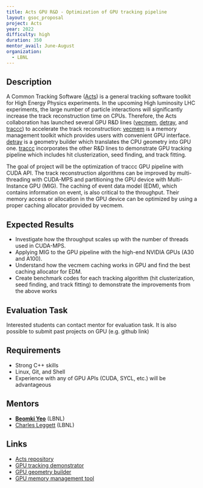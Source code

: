 ```yaml
---
title: Acts GPU R&D - Optimization of GPU tracking pipeline
layout: gsoc_proposal
project: Acts
year: 2022
difficulty: high
duration: 350
mentor_avail: June-August
organization:
  - LBNL
---
```


## Description

A Common Tracking Software ([Acts][Acts]) is a general tracking software toolkit for High Energy Physics experiments. In the upcoming High luminosity LHC experiments, the large number of particle interactions will significantly increase the track reconstruction time on CPUs. Therefore, the Acts collaboration has launched several GPU R&D lines ([vecmem][vecmem], [detray][detray], and [traccc][traccc]) 
to accelerate the track reconstruction: [vecmem][vecmem] is a memory management toolkit which provides 
users with convenient GPU interface. [detray][detray] is a geometry builder which translates the CPU geometry into GPU one. 
[traccc][traccc] incorporates the other R&D lines to demonstrate GPU tracking pipeline which includes hit clusterization, 
seed finding, and track fitting. 

The goal of project will be the optimization of traccc GPU pipeline with CUDA API. The track reconstruction algorithms can be improved by multi-threading with CUDA-MPS and partitioning the GPU device with Multi-Instance GPU (MIG). The caching of event data model (EDM), which contains information on event, is also critical to the throughput. Their memory access or allocation in the GPU device can be optimized by using a proper caching allocator provided by vecmem. 

## Expected Results

* Investigate how the throughput scales up with the number of threads used in CUDA-MPS.
* Applying MIG to the GPU pipeline with the high-end NVIDIA GPUs (A30 and A100).
* Understand how the vecmem caching works in GPU and find the best caching allocator for EDM.
* Create benchmark codes for each tracking algorithm (hit clusterization, seed finding, and track fitting) to demonstrate the improvements from the above works

## Evaluation Task

Interested students can contact mentor for evaluation task.
It is also possible to submit past projects on GPU (e.g. github link)

## Requirements

 * Strong C++ skills
 * Linux, Git, and Shell
 * Experience with any of GPU APIs (CUDA, SYCL, etc.) will be advantageous

## Mentors

 * **[Beomki Yeo](mailto:beomki.yeo@berkeley.edu)** (LBNL)
 * [Charles Leggett](mailto:cgleggett@lbl.gov) (LBNL)

## Links

 * [Acts repository][Acts]
 * [GPU tracking demonstrator][traccc]
 * [GPU geometry builder][detray]
 * [GPU memory management tool][vecmem]

[Acts]: https://acts.readthedocs.io/en/latest/#
[traccc]: https://github.com/acts-project/traccc
[detray]: https://github.com/acts-project/detray
[vecmem]: https://github.com/acts-project/vecmem